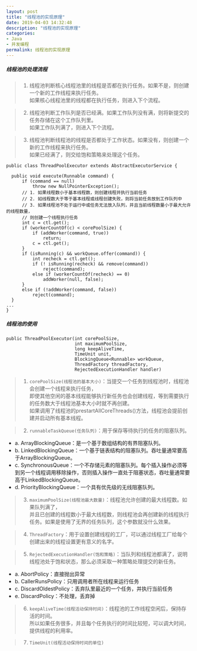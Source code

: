 ```yaml
---
layout: post
title: "线程池的实现原理"
date: 2019-04-03 14:32:48
description: "线程池的实现原理"
categories:
- Java
- 并发编程
permalink: 线程池的实现原理
---
```


##### 线程池的处理流程
> 1) 线程池判断核心线程池里的线程是否都在执行任务。如果不是，则创建一个新的工作线程来执行任务。  
如果核心线程池里的线程都在执行任务，则进入下个流程。  

> 2) 线程池判断工作队列是否已经满。如果工作队列没有满，则将新提交的任务存储在这个工作队列里。  
如果工作队列满了，则进入下个流程。  

> 3) 线程池判断线程池的线程是否都处于工作状态。如果没有，则创建一个新的工作线程来执行任务。  
如果已经满了，则交给饱和策略来处理这个任务。

```vim
public class ThreadPoolExecutor extends AbstractExecutorService {

  public void execute(Runnable command) {
      if (command == null)
          throw new NullPointerException();
      // 1. 如果线程数小于基本线程数，则创建线程并执行当前任务
      // 2. 如线程数大于等于基本线程或线程创建失败，则将当前任务放到工作队列中
      // 3. 如果线程池不处于运行中或任务无法放入队列，并且当前线程数量小于最大允许的线程数量，
      // 则创建一个线程执行任务  
      int c = ctl.get();
      if (workerCountOf(c) < corePoolSize) {
          if (addWorker(command, true))
              return;
          c = ctl.get();
      }
      if (isRunning(c) && workQueue.offer(command)) {
          int recheck = ctl.get();
          if (! isRunning(recheck) && remove(command))
              reject(command);
          else if (workerCountOf(recheck) == 0)
              addWorker(null, false);
      }
      else if (!addWorker(command, false))
          reject(command);
  }
...
}
```

##### 线程池的使用
```vim
public ThreadPoolExecutor(int corePoolSize,
                          int maximumPoolSize,
                          long keepAliveTime,
                          TimeUnit unit,
                          BlockingQueue<Runnable> workQueue,
                          ThreadFactory threadFactory,
                          RejectedExecutionHandler handler)
```
> 1) `corePoolSize(线程池的基本大小)`：当提交一个任务到线程池时，线程池会创建一个线程来执行任务，  
> 即使其他空闲的基本线程能够执行新任务也会创建线程，等到需要执行的任务数大于线程池基本大小时就不再创建。  
> 如果调用了线程池的prestartAllCoreThreads()方法，线程池会提前创建并启动所有基本线程。  

> 2) `runnableTaskQueue(任务队列)`：用于保存等待执行的任务的阻塞队列。  
  * a. ArrayBlockingQueue：是一个基于数组结构的有界阻塞队列。  
  * b. LinkedBlockingQueue：一个基于链表结构的阻塞队列。吞吐量通常要高于ArrayBlockingQueue。  
  * c. SynchronousQueue：一个不存储元素的阻塞队列。每个插入操作必须等到另一个线程调用移除操作，否则插入操作一直处于阻塞状态，吞吐量通常要高于LinkedBlockingQueue。  
  * d. PriorityBlockingQueue：一个具有优先级的无线阻塞队列。  

> 3) `maximumPoolSize(线程池最大数量)`：线程池允许创建的最大线程数。如果队列满了，  
> 并且已创建的线程数小于最大线程数，则线程池会再创建新的线程执行任务。如果是使用了无界的任务队列，这个参数就没什么效果。  

> 4) `ThreadFactory`：用于设置创建线程的工厂，可以通过线程工厂给每个创建出来的线程设置更有意义的名字。  

> 5) `RejectedExecutionHandler(饱和策略)`：当队列和线程池都满了，说明线程池处于饱和状态，那么必须采取一种策略处理提交的新任务。  
  * a. AbortPolicy：直接抛出异常  
  * b. CallerRunsPolicy：只用调用者所在线程来运行任务  
  * c. DiscardOldestPolicy：丢弃队里最近的一个任务，并执行当前任务  
  * e. DiscardPolicy：不处理，丢弃掉  

> 6) `keepAliveTime(线程活动保持时间)`：线程池的工作线程空闲后，保持存活的时间。  
所以如果任务很多，并且每个任务执行的时间比较短，可以调大时间，提供线程的利用率。  

> 7) `TimeUnit(线程活动保持时间的单位)`
